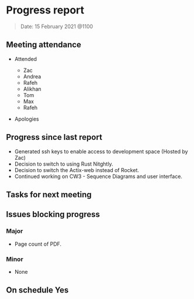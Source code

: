 <!-- File name must be Year-Month-Date.md
e.g. 2020-10-12.md -->

<!--One report per week Minimum!-->
# Progress report

> Date: 15 February 2021 @1100
<!--Names of those who attended the meeting, CSV-->
## Meeting attendance

- Attended
  - Zac
  - Andrea
  - Rafeh
  - Alikhan
  - Tom
  - Max
  - Rafeh

- Apologies

## Progress since last report
<!--What have you done ?-->
<!--Single line bullet point-->

- Generated ssh keys to enable access to development space (Hosted by Zac)
- Decision to switch to using Rust Nitghtly.
- Decision to switch the Actix-web instead of Rocket.
- Continued working on CW3 - Sequence Diagrams and user interface.

## Tasks for next meeting
<!--What will you do before the next?-->
<!--Single line bullet point-->

## Issues blocking progress

### Major

- Page count of PDF.

### Minor

- None

<!--Pick one-->
<!--## On schedule: YES-->
<!--## On schedule: NO-->

## On schedule Yes

